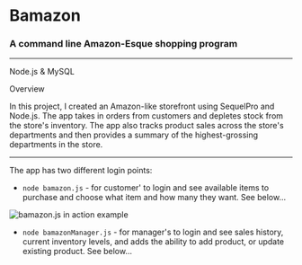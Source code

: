 <h1>Bamazon</h1>

<h3>A command line Amazon-Esque shopping program</h3>

---

Node.js & MySQL

Overview

In this project, I created an Amazon-like storefront using SequelPro and Node.js. The app takes in orders from customers and depletes stock from the store's inventory. The app also tracks product sales across the store's departments and then provides a summary of the highest-grossing departments in the store.

---

The app has two different login points:

* `node bamazon.js` - for customer' to login and see available items to purchase and choose what item and how many they want. See below...

![bamazon.js in action example](https://media.giphy.com/media/3o7aDcoYT3aHWd27Qc/giphy.gif)


<insert GIFS here>




* `node bamazonManager.js` - for manager's to login and see sales history, current inventory levels, and adds the ability to add product, or update existing product. See below...

